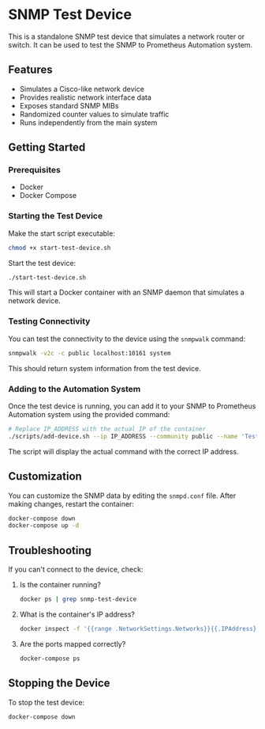 # SNMP Test Device

This is a standalone SNMP test device that simulates a network router or switch. It can be used to test the SNMP to Prometheus Automation system.

## Features

- Simulates a Cisco-like network device
- Provides realistic network interface data
- Exposes standard SNMP MIBs
- Randomized counter values to simulate traffic
- Runs independently from the main system

## Getting Started

### Prerequisites

- Docker
- Docker Compose

### Starting the Test Device

Make the start script executable:

```bash
chmod +x start-test-device.sh
```

Start the test device:

```bash
./start-test-device.sh
```

This will start a Docker container with an SNMP daemon that simulates a network device.

### Testing Connectivity

You can test the connectivity to the device using the `snmpwalk` command:

```bash
snmpwalk -v2c -c public localhost:10161 system
```

This should return system information from the test device.

### Adding to the Automation System

Once the test device is running, you can add it to your SNMP to Prometheus Automation system using the provided command:

```bash
# Replace IP_ADDRESS with the actual IP of the container
./scripts/add-device.sh --ip IP_ADDRESS --community public --name 'Test Router'
```

The script will display the actual command with the correct IP address.

## Customization

You can customize the SNMP data by editing the `snmpd.conf` file. After making changes, restart the container:

```bash
docker-compose down
docker-compose up -d
```

## Troubleshooting

If you can't connect to the device, check:

1. Is the container running?
   ```bash
   docker ps | grep snmp-test-device
   ```

2. What is the container's IP address?
   ```bash
   docker inspect -f '{{range .NetworkSettings.Networks}}{{.IPAddress}}{{end}}' snmp-test-device
   ```

3. Are the ports mapped correctly?
   ```bash
   docker-compose ps
   ```

## Stopping the Device

To stop the test device:

```bash
docker-compose down
```
